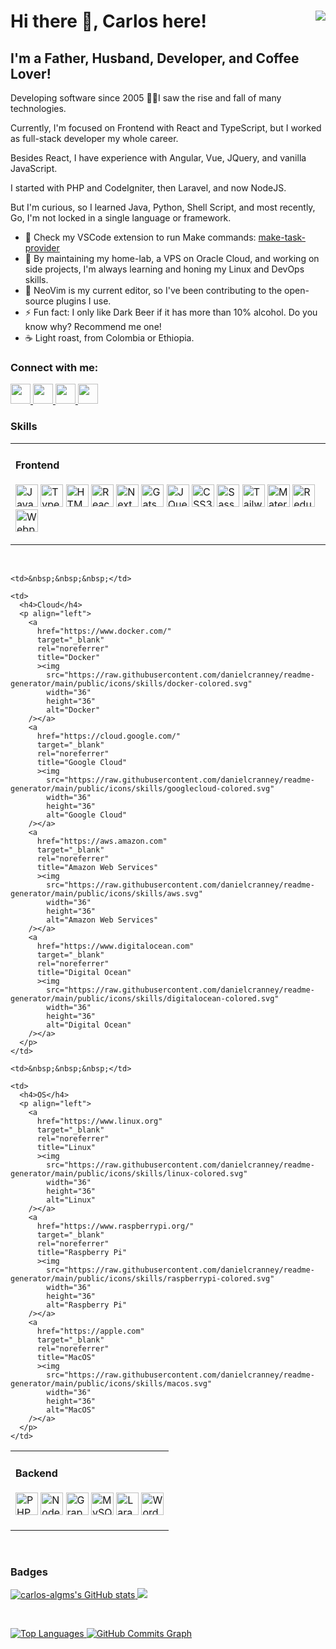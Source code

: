 <h1>
  Hi there 👋, Carlos here!
  <a
    href="https://www.github.com/carlos-algms"
    target="_blank"
    rel="noreferrer"
    style="float: right"
  >
    <img
      src="https://img.shields.io/github/followers/carlos-algms?logo=github&style=for-the-badge&color=0891b2&labelColor=1c1917"
    />
  </a>
</h1>

<h2>I'm a Father, Husband, Developer, and Coffee Lover!</h2>

<p>
  Developing software since 2005 👴🏻I saw the rise and fall of many
  technologies.<br />

  Currently, I'm focused on Frontend with React and TypeScript, but I worked as
  full-stack developer my whole career.<br />

  Besides React, I have experience with Angular, Vue, JQuery, and vanilla
  JavaScript.<br />

  I started with PHP and CodeIgniter, then Laravel, and now NodeJS.<br />

  But I'm curious, so I learned Java, Python, Shell Script, and most recently,
  Go, I'm not locked in a single language or framework.
</p>

<ul>
  <li>
    🔭 Check my VSCode extension to run Make commands:
    <a href="https://github.com/carlos-algms/vscode-make-task-provider"
      >make-task-provider</a
    >
  </li>
  <li>
    🌱 By maintaining my home-lab, a VPS on Oracle Cloud, and working on side
    projects, I'm always learning and honing my Linux and DevOps skills.
  </li>
  <li>
    👯 NeoVim is my current editor, so I've been contributing to the open-source
    plugins I use.
  </li>
  <li>
    ⚡ Fun fact: I only like Dark Beer if it has more than 10% alcohol. Do you
    know why? Recommend me one!
  </li>
  <li>☕️ Light roast, from Colombia or Ethiopia.</li>
</ul>

<h3>Connect with me:</h3>

<p align="left">
  <a
    href="https://www.github.com/carlos-algms"
    target="_blank"
    rel="noreferrer"
    title="GitHub"
  >
    <picture>
      <source
        media="(prefers-color-scheme: dark)"
        srcset="
          https://raw.githubusercontent.com/danielcranney/readme-generator/main/public/icons/socials/github-dark.svg
        "
      />
      <source
        media="(prefers-color-scheme: light)"
        srcset="
          https://raw.githubusercontent.com/danielcranney/readme-generator/main/public/icons/socials/github.svg
        "
      />
      <img
        src="https://raw.githubusercontent.com/danielcranney/readme-generator/main/public/icons/socials/github.svg"
        width="32"
        height="32"
      />
    </picture>
  </a>
  <a
    href="https://www.linkedin.com/in/carlosalgms/?locale=en_US"
    target="_blank"
    rel="noreferrer"
    title="LinkedIn"
  >
    <picture>
      <source
        media="(prefers-color-scheme: dark)"
        srcset="
          https://raw.githubusercontent.com/danielcranney/readme-generator/main/public/icons/socials/linkedin-dark.svg
        "
      />
      <source
        media="(prefers-color-scheme: light)"
        srcset="
          https://raw.githubusercontent.com/danielcranney/readme-generator/main/public/icons/socials/linkedin.svg
        "
      />
      <img
        src="https://raw.githubusercontent.com/danielcranney/readme-generator/main/public/icons/socials/linkedin.svg"
        width="32"
        height="32"
      />
    </picture>
  </a>
  <a
    href="http://www.medium.com/@carlos-algms"
    target="_blank"
    rel="noreferrer"
    title="Medium"
  >
    <picture>
      <source
        media="(prefers-color-scheme: dark)"
        srcset="
          https://raw.githubusercontent.com/danielcranney/readme-generator/main/public/icons/socials/medium-dark.svg
        "
      />
      <source
        media="(prefers-color-scheme: light)"
        srcset="
          https://raw.githubusercontent.com/danielcranney/readme-generator/main/public/icons/socials/medium.svg
        "
      />
      <img
        src="https://raw.githubusercontent.com/danielcranney/readme-generator/main/public/icons/socials/medium.svg"
        width="32"
        height="32"
      />
    </picture>
  </a>
  <a
    href="https://www.x.com/carlos_algms"
    target="_blank"
    rel="noreferrer"
    title="X / Twitter"
  >
    <picture>
      <source
        media="(prefers-color-scheme: dark)"
        srcset="
          https://raw.githubusercontent.com/danielcranney/readme-generator/main/public/icons/socials/twitter-dark.svg
        "
      />
      <source
        media="(prefers-color-scheme: light)"
        srcset="
          https://raw.githubusercontent.com/danielcranney/readme-generator/main/public/icons/socials/twitter.svg
        "
      />
      <img
        src="https://raw.githubusercontent.com/danielcranney/readme-generator/main/public/icons/socials/twitter.svg"
        width="32"
        height="32"
      />
    </picture>
  </a>
</p>

<h3>Skills</h3>

<table>
  <tr>
    <td>
      <h4>Frontend</h4>
      <p align="left">
        <a
          href="https://developer.mozilla.org/en-US/docs/Web/JavaScript"
          target="_blank"
          rel="noreferrer"
          ><img
            src="https://raw.githubusercontent.com/danielcranney/readme-generator/main/public/icons/skills/javascript-colored.svg"
            width="36"
            height="36"
            alt="JavaScript"
        /></a>
        <a
          href="https://www.typescriptlang.org/"
          target="_blank"
          rel="noreferrer"
          title="TypeScript"
          ><img
            src="https://raw.githubusercontent.com/danielcranney/readme-generator/main/public/icons/skills/typescript-colored.svg"
            width="36"
            height="36"
            alt="TypeScript"
        /></a>
        <a
          href="https://developer.mozilla.org/en-US/docs/Glossary/HTML5"
          target="_blank"
          rel="noreferrer"
          ><img
            src="https://raw.githubusercontent.com/danielcranney/readme-generator/main/public/icons/skills/html5-colored.svg"
            width="36"
            height="36"
            alt="HTML5"
        /></a>
        <a
          href="https://reactjs.org/"
          target="_blank"
          rel="noreferrer"
          title="React"
          ><img
            src="https://raw.githubusercontent.com/danielcranney/readme-generator/main/public/icons/skills/react-colored.svg"
            width="36"
            height="36"
            alt="React"
        /></a>
        <a
          href="https://nextjs.org/docs"
          target="_blank"
          rel="noreferrer"
          title="NextJs"
          ><img
            src="https://raw.githubusercontent.com/danielcranney/readme-generator/main/public/icons/skills/nextjs.svg"
            width="36"
            height="36"
            alt="NextJs"
        /></a>
        <a
          href="https://www.gatsbyjs.com/"
          target="_blank"
          rel="noreferrer"
          title="Gatsby"
          ><img
            src="https://raw.githubusercontent.com/danielcranney/readme-generator/main/public/icons/skills/gatsby-colored.svg"
            width="36"
            height="36"
            alt="Gatsby"
        /></a>
        <a
          href="https://jquery.com/"
          target="_blank"
          rel="noreferrer"
          title="JQuery"
          ><img
            src="https://raw.githubusercontent.com/danielcranney/readme-generator/main/public/icons/skills/jquery-colored.svg"
            width="36"
            height="36"
            alt="JQuery"
        /></a>
        <a
          href="https://www.w3.org/TR/CSS/#css"
          target="_blank"
          rel="noreferrer"
          title="CSS3"
          ><img
            src="https://raw.githubusercontent.com/danielcranney/readme-generator/main/public/icons/skills/css3-colored.svg"
            width="36"
            height="36"
            alt="CSS3"
        /></a>
        <a
          href="https://sass-lang.com/"
          target="_blank"
          rel="noreferrer"
          title="Sass"
          ><img
            src="https://raw.githubusercontent.com/danielcranney/readme-generator/main/public/icons/skills/sass-colored.svg"
            width="36"
            height="36"
            alt="Sass"
        /></a>
        <a
          href="https://tailwindcss.com/"
          target="_blank"
          rel="noreferrer"
          title="TailwindCSS"
          ><img
            src="https://raw.githubusercontent.com/danielcranney/readme-generator/main/public/icons/skills/tailwindcss-colored.svg"
            width="36"
            height="36"
            alt="TailwindCSS"
        /></a>
        <a
          href="https://mui.com/"
          target="_blank"
          rel="noreferrer"
          title="Material UI"
          ><img
            src="https://raw.githubusercontent.com/danielcranney/readme-generator/main/public/icons/skills/materialui-colored.svg"
            width="36"
            height="36"
            alt="Material UI"
        /></a>
        <a
          href="https://redux.js.org/"
          target="_blank"
          rel="noreferrer"
          title="Redux"
          ><img
            src="https://raw.githubusercontent.com/danielcranney/readme-generator/main/public/icons/skills/redux-colored.svg"
            width="36"
            height="36"
            alt="Redux"
        /></a>
        <a
          href="https://webpack.js.org/"
          target="_blank"
          rel="noreferrer"
          title="Webpack"
          ><img
            src="https://raw.githubusercontent.com/danielcranney/readme-generator/main/public/icons/skills/webpack-colored.svg"
            width="36"
            height="36"
            alt="Webpack"
        /></a>
      </p>
    </td>
  </tr>
</table>

<br />

<table>
  <tr>
    <td>
      <h4>Backend</h4>
      <p align="left">
        <a
          href="https://www.php.net/"
          target="_blank"
          rel="noreferrer"
          title="PHP"
          ><img
            src="https://raw.githubusercontent.com/danielcranney/readme-generator/main/public/icons/skills/php-colored.svg"
            width="36"
            height="36"
            alt="PHP"
        /></a>
        <a
          href="https://nodejs.org/en/"
          target="_blank"
          rel="noreferrer"
          title="NodeJS"
          ><img
            src="https://raw.githubusercontent.com/danielcranney/readme-generator/main/public/icons/skills/nodejs-colored.svg"
            width="36"
            height="36"
            alt="NodeJS"
        /></a>
        <a
          href="https://graphql.org/"
          target="_blank"
          rel="noreferrer"
          title="GraphQL"
          ><img
            src="https://raw.githubusercontent.com/danielcranney/readme-generator/main/public/icons/skills/graphql-colored.svg"
            width="36"
            height="36"
            alt="GraphQL"
        /></a>
        <a
          href="https://www.mysql.com/"
          target="_blank"
          rel="noreferrer"
          title="MySQL"
          ><img
            src="https://raw.githubusercontent.com/danielcranney/readme-generator/main/public/icons/skills/mysql-colored.svg"
            width="36"
            height="36"
            alt="MySQL"
        /></a>
        <a
          href="https://laravel.com/"
          target="_blank"
          rel="noreferrer"
          title="Laravel"
          ><img
            src="https://raw.githubusercontent.com/danielcranney/readme-generator/main/public/icons/skills/laravel-colored.svg"
            width="36"
            height="36"
            alt="Laravel"
        /></a>
        <a
          href="https://wordpress.com"
          target="_blank"
          rel="noreferrer"
          title="Wordpress"
          ><img
            src="https://raw.githubusercontent.com/danielcranney/readme-generator/main/public/icons/skills/wordpress-colored.svg"
            width="36"
            height="36"
            alt="Wordpress"
        /></a>
      </p>
    </td>

    <td>&nbsp;&nbsp;&nbsp;</td>

    <td>
      <h4>Cloud</h4>
      <p align="left">
        <a
          href="https://www.docker.com/"
          target="_blank"
          rel="noreferrer"
          title="Docker"
          ><img
            src="https://raw.githubusercontent.com/danielcranney/readme-generator/main/public/icons/skills/docker-colored.svg"
            width="36"
            height="36"
            alt="Docker"
        /></a>
        <a
          href="https://cloud.google.com/"
          target="_blank"
          rel="noreferrer"
          title="Google Cloud"
          ><img
            src="https://raw.githubusercontent.com/danielcranney/readme-generator/main/public/icons/skills/googlecloud-colored.svg"
            width="36"
            height="36"
            alt="Google Cloud"
        /></a>
        <a
          href="https://aws.amazon.com"
          target="_blank"
          rel="noreferrer"
          title="Amazon Web Services"
          ><img
            src="https://raw.githubusercontent.com/danielcranney/readme-generator/main/public/icons/skills/aws.svg"
            width="36"
            height="36"
            alt="Amazon Web Services"
        /></a>
        <a
          href="https://www.digitalocean.com"
          target="_blank"
          rel="noreferrer"
          title="Digital Ocean"
          ><img
            src="https://raw.githubusercontent.com/danielcranney/readme-generator/main/public/icons/skills/digitalocean-colored.svg"
            width="36"
            height="36"
            alt="Digital Ocean"
        /></a>
      </p>
    </td>

    <td>&nbsp;&nbsp;&nbsp;</td>

    <td>
      <h4>OS</h4>
      <p align="left">
        <a
          href="https://www.linux.org"
          target="_blank"
          rel="noreferrer"
          title="Linux"
          ><img
            src="https://raw.githubusercontent.com/danielcranney/readme-generator/main/public/icons/skills/linux-colored.svg"
            width="36"
            height="36"
            alt="Linux"
        /></a>
        <a
          href="https://www.raspberrypi.org/"
          target="_blank"
          rel="noreferrer"
          title="Raspberry Pi"
          ><img
            src="https://raw.githubusercontent.com/danielcranney/readme-generator/main/public/icons/skills/raspberrypi-colored.svg"
            width="36"
            height="36"
            alt="Raspberry Pi"
        /></a>
        <a
          href="https://apple.com"
          target="_blank"
          rel="noreferrer"
          title="MacOS"
          ><img
            src="https://raw.githubusercontent.com/danielcranney/readme-generator/main/public/icons/skills/macos.svg"
            width="36"
            height="36"
            alt="MacOS"
        /></a>
      </p>
    </td>
  </tr>
</table>

<p>&nbsp;</p>

<h3>Badges</h3>

<a href="http://www.github.com/carlos-algms">
  <img
    src="https://github-readme-stats.vercel.app/api?username=carlos-algms&show_icons=true&hide=&count_private=true&title_color=0891b2&text_color=ffffff&icon_color=0891b2&bg_color=1c1917&hide_border=true&show_icons=true"
    alt="carlos-algms's GitHub stats"
  />
</a>

<a href="http://www.github.com/carlos-algms">
  <img
    src="https://github-readme-streak-stats.herokuapp.com/?user=carlos-algms&stroke=ffffff&background=1c1917&ring=0891b2&fire=0891b2&currStreakNum=ffffff&currStreakLabel=0891b2&sideNums=ffffff&sideLabels=ffffff&dates=ffffff&hide_border=true"
  />
</a>

<p>&nbsp;</p>

<a href="https://github.com/carlos-algms" align="left">
  <img
    src="https://github-readme-stats.vercel.app/api/top-langs/?username=carlos-algms&langs_count=10&title_color=0891b2&text_color=ffffff&icon_color=0891b2&bg_color=1c1917&hide_border=true&locale=en&custom_title=Top%20%Languages"
    alt="Top Languages"
  />
</a>

<a href="http://www.github.com/carlos-algms">
  <img
    src="https://github-readme-activity-graph.cyclic.app/graph?username=carlos-algms&bg_color=1c1917&color=ffffff&line=0891b2&point=ffffff&area_color=1c1917&area=true&hide_border=true&custom_title=GitHub%20Commits%20Graph"
    alt="GitHub Commits Graph"
  />
</a>
